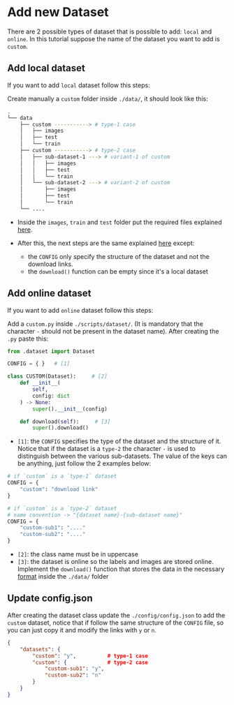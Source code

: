# Add new Dataset
There are 2 possible types of dataset that is possible to add: `local` and `online`. In this tutorial suppose the name of the dataset you want to add is `custom`.

## Add local dataset
If you want to add `local` dataset follow this steps:

Create manually a `custom` folder inside `./data/`, it should look like this:
```bash
.
└── data
    ├── custom -----------> # type-1 case
    │   ├── images
    │   ├── test
    │   └── train
    ├── custom -----------> # type-2 case
    │   ├── sub-dataset-1 ---> # variant-1 of custom
    │   │   ├── images
    │   │   ├── test
    │   │   └── train
    │   └── sub-dataset-2 ---> # variant-2 of custom
    │       ├── images
    │       ├── test
    │       └── train
    └── ....
```
- Inside the `images`, `train` and `test` folder put the required files explained [here](Dataset.md#dataset-format).

- After this, the next steps are the same explained [here](#add-online-dataset) except:
  - the `CONFIG` only specify the structure of the dataset and not the download links.
  - the `download()` function can be empty since it's a local dataset

## Add online dataset
If you want to add `online` dataset follow this steps:

Add a `custom.py` inside `./scripts/dataset/`. (It is mandatory that the character `-` should not be present in the dataset name). After creating the `.py` paste this:
```py
from .dataset import Dataset

CONFIG = { }   # [1]

class CUSTOM(Dataset):     # [2]
    def __init__(
        self,
        config: dict
    ) -> None:
        super().__init__(config)

    def download(self):     # [3]
        super().download()
```
- `[1]`: the `CONFIG` specifies the type of the dataset and the structure of it. Notice that if the dataset is a `type-2` the character `-` is used to distinguish between the various sub-datasets. The value of the keys can be anything, just follow the 2 examples below:
```py
# if `custom` is a `type-1` dataset
CONFIG = {
    "custom": "download link"
}

# if `custom` is a `type-2` dataset
# name convention -> "{dataset name}-{sub-dataset name}"
CONFIG = {
    "custom-sub1": "...."
    "custom-sub2": "...."
}
```
- `[2]`: the class name must be in uppercase
- `[3]`: the dataset is online so the labels and images are stored online. Implement the `download()` function that stores the data in the necessary [format](Dataset.md#data-folder-structure) inside the `./data/` folder

## Update config.json
After creating the dataset class update the `./config/config.json` to add the `custom` dataset, notice that if follow the same structure of the `CONFIG` file, so you can just copy it and modify the links with `y` or `n`.
```json
{
    "datasets": {
        "custom": "y",          # type-1 case
        "custom": {             # type-2 case
            "custom-sub1": "y",
            "custom-sub2": "n"
        }
    }
}
```